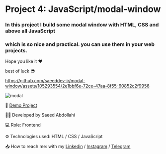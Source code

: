 # Project 4: JavaScript/modal-window

### In this project I build some modal window with HTML, CSS and above all JavaScript
### which is so nice and practical. you can use them in your web projects.

Hope you like it ❤

best of luck 😎



https://github.com/saeeddev-ir/modal-window/assets/105293554/2e1bbf6e-72ce-47aa-8f55-60852c2f9956



![modal](https://github.com/saeeddev-ir/modal-window/assets/105293554/bc1b7f93-e31e-47fe-ac67-0eea30d97e4f)


🔗 [Demo Project](https://saeeddev-ir.github.io/modal-window/)

👨‍💻 Developed by Saeed Abdollahi

💻 Role: Frontend

⚙ Technologies used: HTML / CSS / JavaScript

📥 How to reach me: with my [Linkedin](https://www.linkedin.com/in/saeeddev-ir) / [Instagram](https://instagram.com/saeeddev_ir) / [Telegram](https://t.me/saeeddev_ir)

